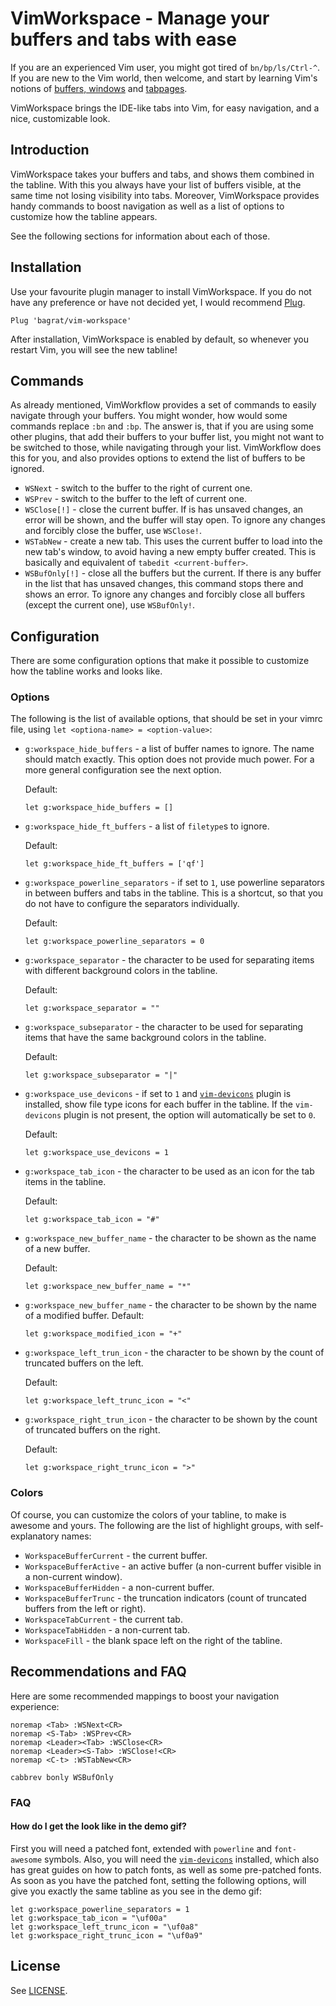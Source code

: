 # VimWorkspace - Manage your buffers and tabs with ease

If you are an experienced Vim user, you might got tired of `bn/bp/ls/Ctrl-^`. If
you are new to the Vim world, then welcome, and start by learning Vim's
notions of [buffers, windows](http://vimdoc.sourceforge.net/htmldoc/windows.html)
and [tabpages](http://vimdoc.sourceforge.net/htmldoc/tabpage.html).

VimWorkspace brings the IDE-like tabs into Vim, for easy navigation, and a nice,
customizable look.

## Introduction

VimWorkspace takes your buffers and tabs, and shows them combined in the
tabline. With this you always have your list of buffers visible, at the same
time not losing visibility into tabs. Moreover, VimWorkspace provides handy
commands to boost navigation as well as a list of options to customize how the
tabline appears.

See the following sections for information about each of those.

## Installation

Use your favourite plugin manager to install VimWorkspace. If you do not have any
preference or have not decided yet, I would recommend [Plug](https://github.com/junegunn/vim-plug).

```
Plug 'bagrat/vim-workspace'
```

After installation, VimWorkspace is enabled by default, so whenever you restart
Vim, you will see the new tabline!

## Commands

As already mentioned, VimWorkflow provides a set of commands to easily navigate
through your buffers. You might wonder, how would some commands replace `:bn`
and `:bp`. The answer is, that if you are using some other plugins, that add
their buffers to your buffer list, you might not want to be switched to
those, while navigating through your list. VimWorkflow does this for you, and
also provides options to extend the list of buffers to be ignored.

* `WSNext` - switch to the buffer to the right of current one.
* `WSPrev` - switch to the buffer to the left of current one.
* `WSClose[!]` -  close the current buffer. If is has unsaved changes, an error
  will be shown, and the buffer will stay open. To ignore any changes and
  forcibly close the buffer, use `WSClose!`.
* `WSTabNew` - create a new tab. This uses the current buffer to load into the
  new tab's window, to avoid having a new empty buffer created. This is
  basically and equivalent of `tabedit <current-buffer>`.
* `WSBufOnly[!]` - close all the buffers but the current. If there is any buffer
  in the list that has unsaved changes, this command stops there and shows an
  error. To ignore any changes and forcibly close all buffers (except the
  current one), use `WSBufOnly!`.

## Configuration

There are some configuration options that make it possible to customize how the
tabline works and looks like.

### Options

The following is the list of available options, that should be set in your
vimrc file, using `let <optiona-name> = <option-value>`:

* `g:workspace_hide_buffers` - a list of buffer names to ignore. The name should
  match exactly. This option does not provide much power. For a more general
  configuration see the next option.

  Default:
  ```
  let g:workspace_hide_buffers = []
  ```

* `g:workspace_hide_ft_buffers` - a list of `filetype`s to ignore.

  Default:
  ```
  let g:workspace_hide_ft_buffers = ['qf']
  ```

* `g:workspace_powerline_separators` - if set to `1`, use powerline separators
  in between buffers and tabs in the tabline. This is a shortcut, so that you do
  not have to configure the separators individually.

  Default:
  ```
  let g:workspace_powerline_separators = 0
  ```

* `g:workspace_separator` - the character to be used for separating items with
  different background colors in the tabline.

  Default:
  ```
  let g:workspace_separator = ""
  ```

* `g:workspace_subseparator` - the character to be used for separating items that
  have the same background colors in the tabline.

  Default:
  ```
  let g:workspace_subseparator = "|"
  ```

* `g:workspace_use_devicons` - if set to `1` and
  [`vim-devicons`](https://github.com/ryanoasis/vim-devicons) plugin is
  installed, show file type icons for each buffer in the tabline. If the
  `vim-devicons` plugin is not present, the option will automatically be set to
  `0`.

  Default:
  ```
  let g:workspace_use_devicons = 1
  ```

* `g:workspace_tab_icon` - the character to be used as an icon for the tab items
  in the tabline.

  Default:
  ```
  let g:workspace_tab_icon = "#"
  ```

* `g:workspace_new_buffer_name` - the character to be shown as the name of a new
  buffer.

  Default:
  ```
  let g:workspace_new_buffer_name = "*"
  ```

* `g:workspace_new_buffer_name` - the character to be shown by the name of
  a modified buffer.
  Default:

  ```
  let g:workspace_modified_icon = "+"
  ```

* `g:workspace_left_trun_icon` - the character to be shown by the count of
  truncated buffers on the left.

  Default:
  ```
  let g:workspace_left_trunc_icon = "<"
  ```

* `g:workspace_right_trun_icon` - the character to be shown by the count of
  truncated buffers on the right.
  
  Default:
  ```
  let g:workspace_right_trunc_icon = ">"
  ```

### Colors

Of course, you can customize the colors of your tabline, to make is awesome and
yours. The following are the list of highlight groups, with self-explanatory
names:

* `WorkspaceBufferCurrent` - the current buffer.
* `WorkspaceBufferActive` - an active buffer (a non-current buffer visible in
  a non-current window).
* `WorkspaceBufferHidden` - a non-current buffer.
* `WorkspaceBufferTrunc` - the truncation indicators (count of truncated buffers
  from the left or right).
* `WorkspaceTabCurrent` - the current tab.
* `WorkspaceTabHidden` - a non-current tab.
* `WorkspaceFill` - the blank space left on the right of the tabline.

## Recommendations and FAQ

Here are some recommended mappings to boost your navigation experience:

```
noremap <Tab> :WSNext<CR>
noremap <S-Tab> :WSPrev<CR>
noremap <Leader><Tab> :WSClose<CR>
noremap <Leader><S-Tab> :WSClose!<CR>
noremap <C-t> :WSTabNew<CR>

cabbrev bonly WSBufOnly
```

### FAQ

#### **How do I get the look like in the demo gif?**

First you will need a patched font, extended with `powerline` and `font-awesome`
symbols. Also, you will need the
[`vim-devicons`](https://github.com/ryanoasis/vim-devicons) installed, which
also has great guides on how to patch fonts, as well as some pre-patched fonts.
As soon as you have the patched font, setting the following options, will give
you exactly the same tabline as you see in the demo gif:

```
let g:workspace_powerline_separators = 1
let g:workspace_tab_icon = "\uf00a"
let g:workspace_left_trunc_icon = "\uf0a8"
let g:workspace_right_trunc_icon = "\uf0a9"
```

## License

See
[LICENSE](https://github.com/bagrat/vim-workspace/blob/master/LICENS://github.com/bagrat/vim-workspace/blob/master/LICENSE).
